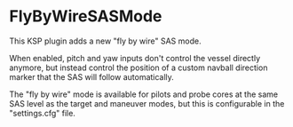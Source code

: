 # FlyByWireSASMode

This KSP plugin adds a new "fly by wire" SAS mode.

When enabled, pitch and yaw inputs don't control the vessel directly anymore, but instead control the position of a custom navball direction marker that the SAS will follow automatically.

The "fly by wire" mode is available for pilots and probe cores at the same SAS level as the target and maneuver modes, but this is configurable in the "settings.cfg" file.